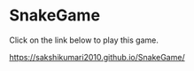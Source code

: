 # SnakeGame

Click on the link below to play this game.

https://sakshikumari2010.github.io/SnakeGame/

